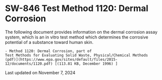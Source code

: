 
# SW-846 Test Method 1120: Dermal Corrosion  


The following document provides information on the dermal corrosion
assay system, which is an in vitro test method which determines the
corrosive potential of a substance toward human skin.

    - Method 1120: Dermal Corrosion, part of
    Test Methods for Evaluating Solid Waste, Physical/Chemical Methods
    (pdf)](https://www.epa.gov/sites/default/files/2015-12/documents/1120.pdf) [(113.81 KB, December 1996) ] 

Last updated on November 7, 2024

